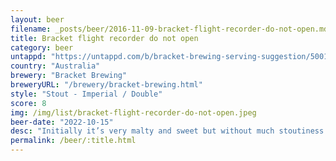 ```yaml
---
layout: beer
filename: _posts/beer/2016-11-09-bracket-flight-recorder-do-not-open.md
title: Bracket flight recorder do not open
category: beer
untappd: "https://untappd.com/b/bracket-brewing-serving-suggestion/5001724"
country: "Australia"
brewery: "Bracket Brewing"
breweryURL: "/brewery/bracket-brewing.html"
style: "Stout - Imperial / Double"
score: 8
img: /img/list/bracket-flight-recorder-do-not-open.jpeg
beer-date: "2022-10-15"
desc: "Initially it’s very malty and sweet but without much stoutiness. Lighter than it looks. A good entry into some darker beers"
permalink: /beer/:title.html
---
```

